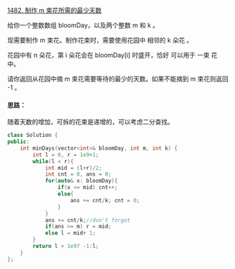  [1482. 制作 m 束花所需的最少天数](https://leetcode-cn.com/problems/minimum-number-of-days-to-make-m-bouquets/)

给你一个整数数组 bloomDay，以及两个整数 m 和 k 。

现需要制作 m 束花。制作花束时，需要使用花园中 相邻的 k 朵花 。

花园中有 n 朵花，第 i 朵花会在 bloomDay[i] 时盛开，恰好 可以用于 一束 花中。

请你返回从花园中摘 m 束花需要等待的最少的天数。如果不能摘到 m 束花则返回 -1 。

#### 思路：

随着天数的增加，可拆的花束是递增的，可以考虑二分查找。

```cpp
class Solution {
public:
    int minDays(vector<int>& bloomDay, int m, int k) {
        int l = 0, r = 1e9+1;
        while(l < r){
            int mid = (l+r)/2;
            int cnt = 0, ans = 0;
            for(auto& x: bloomDay){
                if(x <= mid) cnt++;
                else{
                    ans += cnt/k; cnt = 0;
                }
            }
            ans += cnt/k;//don't forget
            if(ans >= m) r = mid;
            else l = mid+ 1;
        }
        return l > 1e9? -1:l;
    }
};
```

